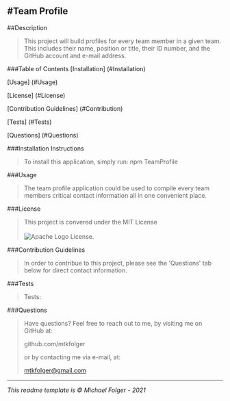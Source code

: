 #Team Profile
---

##Description
>This project will build profiles for every team member in a given team. This includes their name, position or title, their ID number, and the GitHub account and e-mail address. 

###Table of Contents 
[Installation]
(#Installation)

[Usage]
(#Usage)

[License]
(#License)

[Contribution Guidelines]
(#Contribution)

[Tests]
(#Tests)

[Questions]
(#Questions)

###Installation Instructions <a name="Installation"></a>
>To install this application, simply run:
    npm TeamProfile

###Usage <a name="Usage"></a>
>The team profile application could be used to compile every team members critical contact information all in one convenient place. 

###License <a name="License"></a>
>This project is convered under the MIT License <br><br>![Apache Logo](https://badgen.net/badge/Licencse/MIT/red?icon=github) License.


###Contribution Guidelines <a name="Contribution"></a>
>In order to contribue to this project, please see the 'Questions' tab below for direct contact information. 

###Tests <a name="Tests"></a>
>Tests: 

###Questions <a name="Questions"></a>
>Have questions? Feel free to reach out to me, by visiting me on GitHub at:
>
>github.com/mtkfolger
>
>or by contacting me via e-mail, at:
>
>mtkfolger@gmail.com

---
*This readme template is © Michael Folger - 2021*
